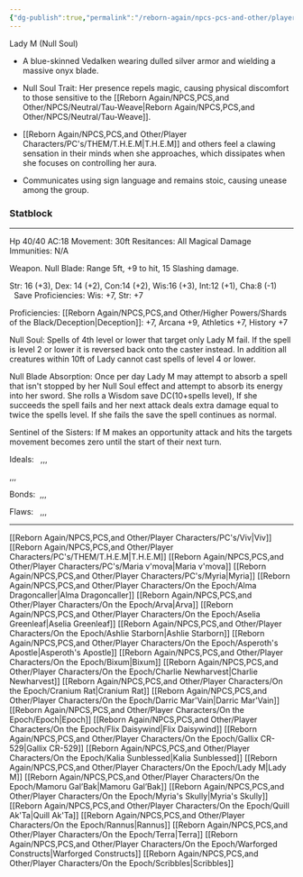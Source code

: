 ```yaml
---
{"dg-publish":true,"permalink":"/reborn-again/npcs-pcs-and-other/player-characters/on-the-epoch/lady-m/"}
---
```


Lady M (Null Soul)


- A blue-skinned Vedalken wearing dulled silver armor and wielding a massive onyx blade.
    
- Null Soul Trait: Her presence repels magic, causing physical discomfort to those sensitive to the [[Reborn Again/NPCS,PCS,and Other/NPCS/Neutral/Tau-Weave\|Reborn Again/NPCS,PCS,and Other/NPCS/Neutral/Tau-Weave]].
    
- [[Reborn Again/NPCS,PCS,and Other/Player Characters/PC's/THEM/T.H.E.M\|T.H.E.M]] and others feel a clawing sensation in their minds when she approaches, which dissipates when she focuses on controlling her aura.
    
- Communicates using sign language and remains stoic, causing unease among the group.
### Statblock
---

Hp 40/40 AC:18 Movement: 30ft Resitances: All Magical Damage               Immunities: N/A

Weapon. Null Blade: Range 5ft, +9 to hit, 15 Slashing damage.

Str: 16 (+3), Dex: 14 (+2), Con:14 (+2), Wis:16 (+3), Int:12 (+1), Cha:8 (-1)         Save Proficiencies: Wis: +7, Str: +7

Proficiencies: [[Reborn Again/NPCS,PCS,and Other/Higher Powers/Shards of the Black/Deception\|Deception]]: +7, Arcana +9, Athletics +7, History +7

  

Null Soul: Spells of 4th level or lower that target only Lady M fail. If the spell is level 2 or lower it is reversed back onto the caster instead. In addition all creatures within 10ft of Lady cannot cast spells of level 4 or lower.

  

Null Blade Absorption: Once per day Lady M may attempt to absorb a spell that isn't stopped by her Null Soul effect and attempt to absorb its energy into her sword. She rolls a Wisdom save DC(10+spells level), If she succeeds the spell fails and her next attack deals extra damage equal to twice the spells level. If she fails the save the spell continues as normal.

  

Sentinel of the Sisters: If M makes an opportunity attack and hits the targets movement becomes zero until the start of their next turn.

  

Ideals:   ,,,

,,,

Bonds:  ,,,

Flaws:   ,,,

---
[[Reborn Again/NPCS,PCS,and Other/Player Characters/PC's/Viv\|Viv]]
[[Reborn Again/NPCS,PCS,and Other/Player Characters/PC's/THEM/T.H.E.M\|T.H.E.M]]
[[Reborn Again/NPCS,PCS,and Other/Player Characters/PC's/Maria v'mova\|Maria v'mova]]
[[Reborn Again/NPCS,PCS,and Other/Player Characters/PC's/Myria\|Myria]]
[[Reborn Again/NPCS,PCS,and Other/Player Characters/On the Epoch/Alma Dragoncaller\|Alma Dragoncaller]]
[[Reborn Again/NPCS,PCS,and Other/Player Characters/On the Epoch/Arva\|Arva]]
[[Reborn Again/NPCS,PCS,and Other/Player Characters/On the Epoch/Aselia Greenleaf\|Aselia Greenleaf]]
[[Reborn Again/NPCS,PCS,and Other/Player Characters/On the Epoch/Ashlie Starborn\|Ashlie Starborn]]
[[Reborn Again/NPCS,PCS,and Other/Player Characters/On the Epoch/Asperoth's Apostle\|Asperoth's Apostle]]
[[Reborn Again/NPCS,PCS,and Other/Player Characters/On the Epoch/Bixum\|Bixum]]
[[Reborn Again/NPCS,PCS,and Other/Player Characters/On the Epoch/Charlie Newharvest\|Charlie Newharvest]]
[[Reborn Again/NPCS,PCS,and Other/Player Characters/On the Epoch/Cranium Rat\|Cranium Rat]]
[[Reborn Again/NPCS,PCS,and Other/Player Characters/On the Epoch/Darric Mar'Vain\|Darric Mar'Vain]]
[[Reborn Again/NPCS,PCS,and Other/Player Characters/On the Epoch/Epoch\|Epoch]]
[[Reborn Again/NPCS,PCS,and Other/Player Characters/On the Epoch/Flix Daisywind\|Flix Daisywind]]
[[Reborn Again/NPCS,PCS,and Other/Player Characters/On the Epoch/Gallix CR-529\|Gallix CR-529]]
[[Reborn Again/NPCS,PCS,and Other/Player Characters/On the Epoch/Kalia Sunblessed\|Kalia Sunblessed]]
[[Reborn Again/NPCS,PCS,and Other/Player Characters/On the Epoch/Lady M\|Lady M]]
[[Reborn Again/NPCS,PCS,and Other/Player Characters/On the Epoch/Mamoru Gal’Bak\|Mamoru Gal’Bak]]
[[Reborn Again/NPCS,PCS,and Other/Player Characters/On the Epoch/Myria's Skully\|Myria's Skully]]
[[Reborn Again/NPCS,PCS,and Other/Player Characters/On the Epoch/Quill Ak'Ta\|Quill Ak'Ta]]
[[Reborn Again/NPCS,PCS,and Other/Player Characters/On the Epoch/Rannus\|Rannus]]
[[Reborn Again/NPCS,PCS,and Other/Player Characters/On the Epoch/Terra\|Terra]]
[[Reborn Again/NPCS,PCS,and Other/Player Characters/On the Epoch/Warforged Constructs\|Warforged Constructs]]
[[Reborn Again/NPCS,PCS,and Other/Player Characters/On the Epoch/Scribbles\|Scribbles]]